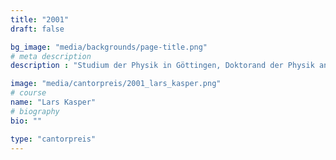 ```yaml
---
title: "2001"
draft: false

bg_image: "media/backgrounds/page-title.png"
# meta description
description : "Studium der Physik in Göttingen, Doktorand der Physik an der Eidgenoessischen Technischen Hochschule (ETH) Zuerich"

image: "media/cantorpreis/2001_lars_kasper.png"
# course
name: "Lars Kasper"
# biography
bio: ""

type: "cantorpreis"
---
```

